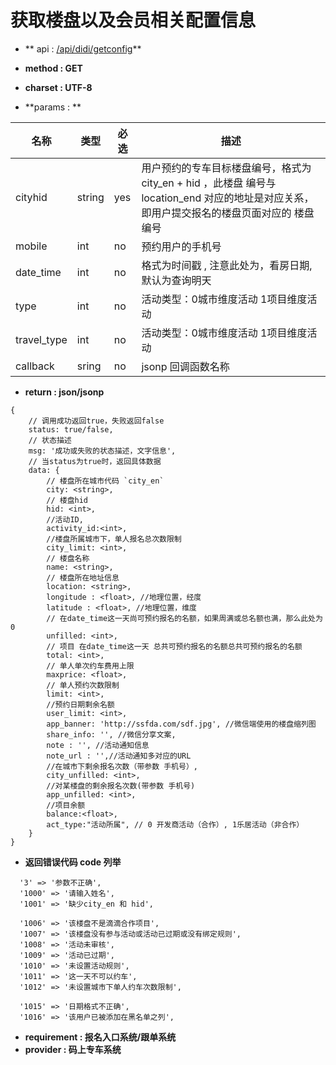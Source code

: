 
# 获取楼盘以及会员相关配置信息

* ** api : [/api/didi/getconfig](/api/didi/getconfig)** 

* **method : GET**

* **charset : UTF-8**

* **params : **

| 名称|类型| 必选 | 描述|
| -- | -- | -- | -- |
| cityhid  | string | yes | 用户预约的专车目标楼盘编号，格式为 city_en + hid ，此楼盘 编号与 location_end 对应的地址是对应关系，即用户提交报名的楼盘页面对应的 楼盘编号 |
|mobile|int|no|预约用户的手机号 |
|date_time|int|no|格式为时间戳 , 注意此处为，看房日期, 默认为查询明天|
| type | int | no | 活动类型：0城市维度活动 1项目维度活动|
| travel_type | int | no | 活动类型：0城市维度活动 1项目维度活动|
| callback | sring | no | jsonp 回调函数名称 |

* **return : json/jsonp**

```
{
    // 调⽤成功返回true，失败返回false
    status: true/false,
    // 状态描述
    msg: '成功或失败的状态描述，⽂字信息',
    // 当status为true时，返回具体数据
    data: {
        // 楼盘所在城市代码 `city_en`
        city: <string>,
        // 楼盘hid
        hid: <int>,
        //活动ID,
        activity_id:<int>,
        //楼盘所属城市下，单人报名总次数限制
        city_limit: <int>,
        // 楼盘名称
        name: <string>,
        // 楼盘所在地址信息
        location: <string>,
        longitude : <float>, //地理位置，经度
        latitude : <float>, //地理位置，维度
        // 在date_time这一天尚可预约报名的名额，如果周满或总名额也满，那么此处为0
        unfilled: <int>,
        // 项目 在date_time这一天 总共可预约报名的名额总共可预约报名的名额
        total: <int>,
        // 单⼈单次约车费⽤上限
        maxprice: <float>,
        // 单⼈预约次数限制
        limit: <int>,
        //预约日期剩余名额
        user_limit: <int>,
        app_banner: 'http://ssfda.com/sdf.jpg', //微信端使用的楼盘缩列图
        share_info: '', //微信分享文案,
        note : '', //活动通知信息
        note_url : '',//活动通知多对应的URL
        //在城市下剩余报名次数（带参数 手机号）,
        city_unfilled: <int>,
        //对某楼盘的剩余报名次数(带参数 手机号)
        app_unfilled: <int>,
        //项目余额
        balance:<float>,
        act_type:"活动所属", // 0 开发商活动（合作）, 1乐居活动（非合作）
    }
}

```
* **返回错误代码 code 列举**

```
  '3' => '参数不正确',
  '1000' => '请输入姓名',
  '1001' => '缺少city_en 和 hid',

  '1006' => '该楼盘不是滴滴合作项目',
  '1007' => '该楼盘没有参与活动或活动已过期或没有绑定规则',
  '1008' => '活动未审核',
  '1009' => '活动已过期',
  '1010' => '未设置活动规则',
  '1011' => '这一天不可以约车',
  '1012' => '未设置城市下单人约车次数限制',

  '1015' => '日期格式不正确',
  '1016' => '该用户已被添加在黑名单之列',

```


* **requirement : 报名入口系统/跟单系统**
* **provider : 码上专车系统**
